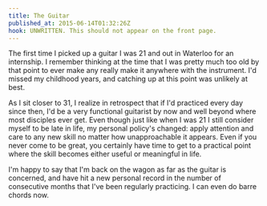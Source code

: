 ```yaml
---
title: The Guitar
published_at: 2015-06-14T01:32:26Z
hook: UNWRITTEN. This should not appear on the front page.
---
```


The first time I picked up a guitar I was 21 and out in Waterloo for an
internship. I remember thinking at the time that I was pretty much too old by
that point to ever make any really make it anywhere with the instrument. I'd
missed my childhood years, and catching up at this point was unlikely at best.

As I sit closer to 31, I realize in retrospect that if I'd practiced every day
since then, I'd be a very functional guitarist by now and well beyond where
most disciples ever get. Even though just like when I was 21 I still consider
myself to be late in life, my personal policy's changed: apply attention and
care to any new skill no matter how unapproachable it appears. Even if you
never come to be great, you certainly have time to get to a practical point
where the skill becomes either useful or meaningful in life.

I'm happy to say that I'm back on the wagon as far as the guitar is concerned,
and have hit a new personal record in the number of consecutive months that
I've been regularly practicing. I can even do barre chords now.
